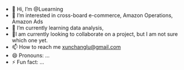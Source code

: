 - 👋 Hi, I’m @Luearning
- 👀 I’m interested in cross-board e-commerce, Amazon Operations, Amazon Ads
- 🌱 I’m currently learning data analysis,
- 💞️I am currently looking to collaborate on a project, but I am not sure which one yet.
- 📫 How to reach me xunchanglu@gmail.com
- 😄 Pronouns: ...
- ⚡ Fun fact: ...

<!---
Luearning/Luearning is a ✨ special ✨ repository because its `README.md` (this file) appears on your GitHub profile.
You can click the Preview link to take a look at your changes.
--->
